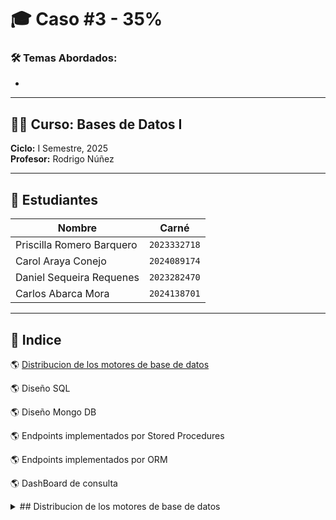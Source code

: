 # 🎓 Caso #3 - 35%

### 🛠️ Temas Abordados:
- 

---

## 👨‍🏫 Curso: Bases de Datos I  
**Ciclo:** I Semestre, 2025  
**Profesor:** Rodrigo Núñez  

---

## 👥 Estudiantes

| Nombre                     | Carné       |
|---------------------------|-------------|
|  Priscilla Romero Barquero | `2023332718` |
|  Carol Araya Conejo       | `2024089174` |
|  Daniel Sequeira Requenes | `2023282470` |
|  Carlos Abarca Mora       | `2024138701` |

---

## 📖 Indice
🌎 [Distribucion de los motores de base de datos](#distribucion-los-motores-de-base-de-datos)

🌎 Diseño SQL

🌎 Diseño Mongo DB

🌎 Endpoints implementados por Stored Procedures

🌎 Endpoints implementados por ORM

🌎 DashBoard de consulta


<details>
  <summary>## Distribucion de los motores de base de datos</summary>

  En construccion

</details>
